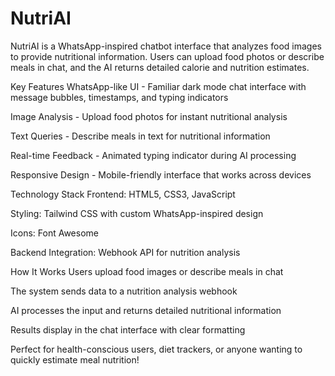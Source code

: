 # NutriAI

NutriAI is a WhatsApp-inspired chatbot interface that analyzes food images to provide nutritional information. Users can upload food photos or describe meals in chat, and the AI returns detailed calorie and nutrition estimates.

Key Features
WhatsApp-like UI - Familiar dark mode chat interface with message bubbles, timestamps, and typing indicators

Image Analysis - Upload food photos for instant nutritional analysis

Text Queries - Describe meals in text for nutritional information

Real-time Feedback - Animated typing indicator during AI processing

Responsive Design - Mobile-friendly interface that works across devices

Technology Stack
Frontend: HTML5, CSS3, JavaScript

Styling: Tailwind CSS with custom WhatsApp-inspired design

Icons: Font Awesome

Backend Integration: Webhook API for nutrition analysis

How It Works
Users upload food images or describe meals in chat

The system sends data to a nutrition analysis webhook

AI processes the input and returns detailed nutritional information

Results display in the chat interface with clear formatting

Perfect for health-conscious users, diet trackers, or anyone wanting to quickly estimate meal nutrition!
